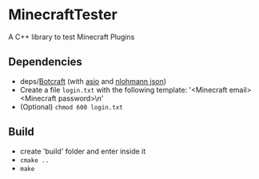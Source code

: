 # MinecraftTester
A C++ library to test Minecraft Plugins

## Dependencies
- deps/[Botcraft](https://github.com/adepierre/Botcraft) (with [asio](https://think-async.com/Asio/Download.html) and [nlohmann json](https://github.com/nlohmann/json))
- Create a file `login.txt` with the following template: '&lt;Minecraft email&gt; &lt;Minecraft password&gt;\n'
- (Optional) `chmod 600 login.txt`

## Build
- create 'build' folder and enter inside it
- `cmake ..`
- `make`